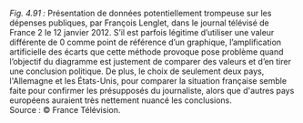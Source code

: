 *Fig. 4.91 :* Présentation de données potentiellement trompeuse sur les dépenses publiques, par François Lenglet, dans le journal télévisé de France 2 le 12 janvier 2012. S’il est parfois légitime d’utiliser une valeur différente de 0 comme point de référence d’un graphique, l’amplification artificielle des écarts que cette méthode provoque pose problème quand l’objectif du diagramme est justement de comparer des valeurs et d’en tirer une conclusion politique. De plus, le choix de seulement deux pays, l'Allemagne et les États-Unis, pour comparer la situation française semble faite pour confirmer les présupposés du journaliste, alors que d'autres pays européens auraient très nettement nuancé les conclusions.  
Source :  © France Télévision.